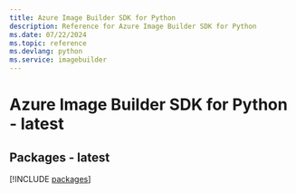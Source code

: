 ```yaml
---
title: Azure Image Builder SDK for Python
description: Reference for Azure Image Builder SDK for Python
ms.date: 07/22/2024
ms.topic: reference
ms.devlang: python
ms.service: imagebuilder
---
```

# Azure Image Builder SDK for Python - latest
## Packages - latest
[!INCLUDE [packages](image-builder-index.md)]